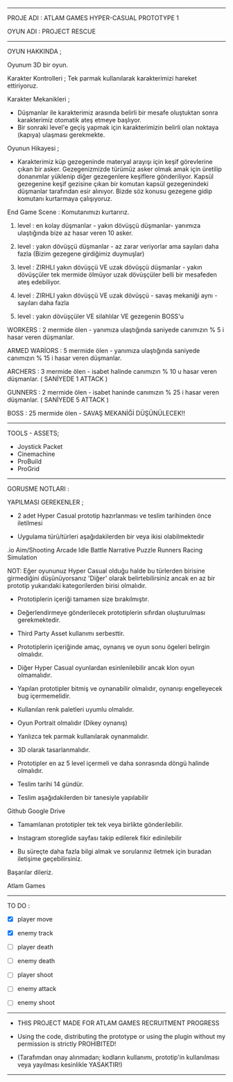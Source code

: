 ---------------------------------------------------------------------------------------------------------------------------------------------------------------
PROJE ADI : ATLAM GAMES HYPER-CASUAL PROTOTYPE 1

OYUN ADI  : PROJECT RESCUE

---------------------------------------------------------------------------------------------------------------------------------------------------------------

OYUN HAKKINDA ;

Oyunum 3D bir oyun.

Karakter Kontrolleri ; Tek parmak kullanılarak karakterimizi hareket ettiriyoruz.

Karakter Mekanikleri ;

* Düşmanlar ile karakterimiz arasında belirli bir mesafe oluştuktan sonra karakterimiz otomatik ateş etmeye başlıyor.
* Bir sonraki level'e geçiş yapmak için karakterimizin belirli olan noktaya (kapıya) ulaşması gerekmekte.

Oyunun Hikayesi ;

- Karakterimiz küp gezegeninde materyal arayışı için keşif görevlerine çıkan bir asker.
Gezegenizmizde türümüz asker olmak amak için üretilip donanımlar yüklenip diğer gezegenlere keşiflere gönderiliyor.
Kapsül gezegenine keşif gezisine çıkan bir komutan kapsül gezegenindeki düşmanlar tarafından esir alınıyor.
Bizde söz konusu gezegene gidip komutanı kurtarmaya çalışıyoruz.

End Game Scene : Komutanımızı kurtarırız.

1. level : en kolay düşmanlar - yakın dövüşçü düşmanlar- yanımıza ulaştığında bize az hasar veren 10 asker.

2. level : yakın dövüşçü düşmanlar - az zarar veriyorlar ama sayıları daha fazla (Bizim gezegene girdiğimiz duymuşlar)

3. level : ZIRHLI yakın dövüşçü VE uzak dövüşçü düşmanlar - yakın dövüşçüler tek mermide ölmüyor uzak dövüşçüler belli bir mesafeden ateş edebiliyor.

4. level : ZIRHLI yakın dövüşçü VE uzak dövüşçü - savaş mekaniği aynı - sayıları daha fazla

5. level : yakın dövüşçüler VE silahlılar VE gezegenin BOSS'u


WORKERS         : 2 mermide ölen - yanımıza ulaştığında saniyede canımızın % 5 i hasar veren düşmanlar.

ARMED WARİORS : 5 mermide ölen - yanımıza ulaştığında saniyede canımızın % 15 i hasar veren düşmanlar.

ARCHERS         : 3 mermide ölen - isabet halinde canımızın % 10 u hasar veren düşmanlar. ( SANİYEDE 1 ATTACK )

GUNNERS         : 2 mermide ölen - isabet haninde canımızın % 25 i hasar veren düşmanlar. ( SANİYEDE 5 ATTACK )

BOSS            : 25 mermide ölen - SAVAŞ MEKANİĞİ DÜŞÜNÜLECEK!!

---------------------------------------------------------------------------------------------------------------------------------------------------------------

TOOLS - ASSETS;

* Joystick Packet
* Cinemachine
* ProBuild
* ProGrid


---------------------------------------------------------------------------------------------------------------------------------------------------------------
                                                    
GORUSME NOTLARI :

YAPILMASI GEREKENLER ;

- 2 adet Hyper Casual prototip hazırlanması ve teslim tarihinden önce iletilmesi

- Uygulama türü/türleri aşağıdakilerden bir veya ikisi olabilmektedir

.io
Aim/Shooting
Arcade Idle
Battle
Narrative
Puzzle
Runners
Racing
Simulation

NOT: Eğer oyununuz Hyper Casual olduğu halde bu türlerden birisine girmediğini düşünüyorsanız 'Diğer' olarak belirtebilirsiniz ancak en az bir prototip yukarıdaki kategorilerden birisi olmalıdır.

- Prototiplerin içeriği tamamen size bırakılmıştır.

- Değerlendirmeye gönderilecek prototiplerin sıfırdan oluşturulması gerekmektedir.

- Third Party Asset kullanımı serbesttir.

- Prototiplerin içeriğinde amaç, oynanış ve oyun sonu ögeleri belirgin olmalıdır.

- Diğer Hyper Casual oyunlardan esinlenilebilir ancak klon oyun olmamalıdır.

- Yapılan prototipler bitmiş ve oynanabilir olmalıdır, oynanışı engelleyecek bug içermemelidir.

- Kullanılan renk paletleri uyumlu olmalıdır.

- Oyun Portrait olmalıdır (Dikey oynanış)

- Yanlızca tek parmak kullanılarak oynanmalıdır.

- 3D olarak tasarlanmalıdır.

- Prototipler en az 5 level içermeli ve daha sonrasında döngü halinde olmalıdır.

- Teslim tarihi 14 gündür.

- Teslim aşağıdakilerden bir tanesiyle yapılabilir

Github
Google Drive

- Tamamlanan prototipler tek tek veya birlikte gönderilebilir.

- Instagram storeglide sayfası takip edilerek fikir edinilebilir

- Bu süreçte daha fazla bilgi almak ve sorularınız iletmek için buradan iletişime geçebilirsiniz.

Başarılar dileriz.

Atlam Games


---------------------------------------------------------------------------------------------------------------------------------------------------------------
                                                  
TO DO :

- [X] player move
- [X] enemy track
- [ ] player death
- [ ] enemy death
- [ ] player shoot
- [ ] enemy attack
- [ ] enemy shoot


---------------------------------------------------------------------------------------------------------------------------------------------------------------
* THIS PROJECT MADE FOR ATLAM GAMES RECRUITMENT PROGRESS
* Using the code, distributing the prototype or using the plugin without my permission is strictly PROHIBITED!

* (Tarafımdan onay alınmadan; kodların kullanımı, prototip'in kullanılması veya yayılması kesinlikle YASAKTIR!)
---------------------------------------------------------------------------------------------------------------------------------------------------------------
